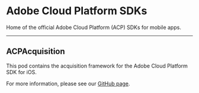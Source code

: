 # Adobe Cloud Platform SDKs
Home of the official Adobe Cloud Platform (ACP) SDKs for mobile apps.

<hr>

## ACPAcquisition

This pod contains the acquisition framework for the Adobe Cloud Platform SDK for iOS.

For more information, please see our [GitHub page](https://github.com/Adobe-Marketing-Cloud/acp-sdks).
